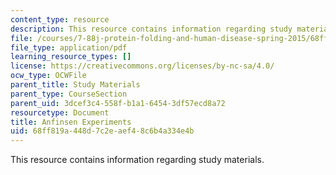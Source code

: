 ```yaml
---
content_type: resource
description: This resource contains information regarding study materials.
file: /courses/7-88j-protein-folding-and-human-disease-spring-2015/68ff819a448d7c2eaef48c6b4a334e4b_MIT7_88JS15_Anfinsen.pdf
file_type: application/pdf
learning_resource_types: []
license: https://creativecommons.org/licenses/by-nc-sa/4.0/
ocw_type: OCWFile
parent_title: Study Materials
parent_type: CourseSection
parent_uid: 3dcef3c4-558f-b1a1-6454-3df57ecd8a72
resourcetype: Document
title: Anfinsen Experiments
uid: 68ff819a-448d-7c2e-aef4-8c6b4a334e4b
---
```

This resource contains information regarding study materials.